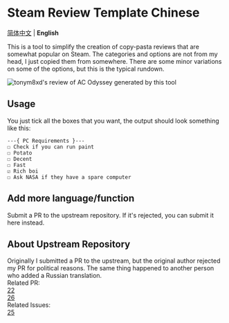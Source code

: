 # Steam Review Template Chinese

[简体中文](./README.md) | **English**  

This is a tool to simplify the creation of copy-pasta reviews that are somewhat popular on Steam. The categories and options are not from my head, I just copied them from somewhere. There are some minor variations on some of the options, but this is the typical rundown.  

![tonym8xd's review of AC Odyssey generated by this tool](./Review-screenshot.png)

## Usage

You just tick all the boxes that you want, the output should look something like this:  

```plaintext
---{ PC Requirements }---
☐ Check if you can run paint
☐ Potato
☐ Decent
☐ Fast
☑ Rich boi
☐ Ask NASA if they have a spare computer
```  

## Add more language/function

Submit a PR to the upstream repository. If it's rejected, you can submit it here instead.  

## About Upstream Repository

Originally I submitted a PR to the upstream, but the original author rejected my PR for political reasons. The same thing happened to another person who added a Russian translation.  
Related PR:  
[22](https://github.com/VojtaStruhar/steam-review-template/pull/22)  
[26](https://github.com/VojtaStruhar/steam-review-template/pull/26)  
Related Issues:  
[25](https://github.com/VojtaStruhar/steam-review-template/issues/25)
